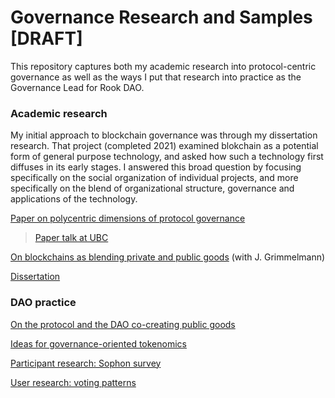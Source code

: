 # Governance Research and Samples [DRAFT]

This repository captures both my academic research into protocol-centric governance as well as the ways I put that research into practice as the Governance Lead for Rook DAO. 

### Academic research

My initial approach to blockchain governance was through my dissertation research. That project (completed 2021) examined blokchain as a potential form of general purpose technology, and asked how such a technology first diffuses in its early stages. I answered this broad question by focusing specifically on the social organization of individual projects, and more specifically on the blend of organizational structure, governance and applications of the technology.  

[Paper on polycentric dimensions of protocol governance](https://github.com/jwindawi/governance/blob/main/windawi_governance_paper.pdf)

> [Paper talk at UBC](https://www.youtube.com/watch?v=zSz3qd5sH88)

[On blockchains as blending private and public goods](https://papers.ssrn.com/sol3/papers.cfm?abstract_id=4152068) (with J. Grimmelmann)

[Dissertation](https://github.com/jwindawi/dissertation/blob/main/Windawi_proquest.pdf)


### DAO practice 

[On the protocol and the DAO co-creating public goods](https://web.archive.org/web/20221202185030/https://www.notion.so/rook-labs/Governance-19f4b270e4b44648ae0671f8a964dda6?p=74a458dcd7204bb29e105897527b24e4&pm=s)

[Ideas for governance-oriented tokenomics](https://github.com/jwindawi/governance/blob/main/Governance_with_the_new_tokenomics_a_way_forward_discussion_draft.pdf)

[Participant research: Sophon survey](https://web.archive.org/web/20221202203032/https://forum.rook.fi/t/hearing-from-the-sophons-poll-results/420)

[User research: voting patterns](https://web.archive.org/web/20221202203136/https://forum.rook.fi/t/a-quick-analysis-of-kip-voting-history/366)
